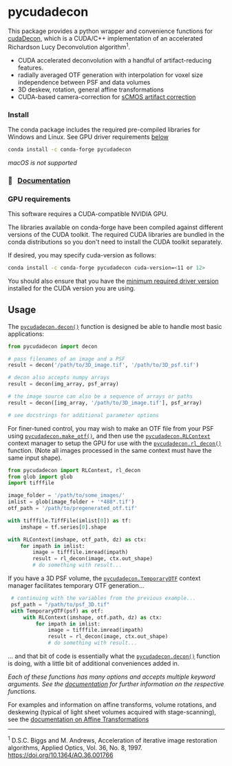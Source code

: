 # pycudadecon

This package provides a python wrapper and convenience functions for
[cudaDecon](https://github.com/scopetools/cudaDecon), which is a CUDA/C++
implementation of an accelerated Richardson Lucy Deconvolution
algorithm<sup>1</sup>.

* CUDA accelerated deconvolution with a handful of artifact-reducing features.
* radially averaged OTF generation with interpolation for voxel size
  independence between PSF and data volumes
* 3D deskew, rotation, general affine transformations
* CUDA-based camera-correction for [sCMOS artifact correction](https://llspy.readthedocs.io/en/latest/camera.html)

### Install

The conda package includes the required pre-compiled libraries for Windows and Linux. See GPU driver requirements [below](#gpu-requirements)

```sh
conda install -c conda-forge pycudadecon
```

*macOS is not supported*

### 📖   &nbsp; [Documentation](http://www.talleylambert.com/pycudadecon)

### GPU requirements

This software requires a CUDA-compatible NVIDIA GPU.

The libraries available on conda-forge have been compiled against different
versions of the CUDA toolkit. The required CUDA libraries are bundled in the
conda distributions so you don't need to install the CUDA toolkit separately.

If desired, you may specify cuda-version as follows:

```sh
conda install -c conda-forge pycudadecon cuda-version=<11 or 12>
```

You should also ensure that you have the
[minimum required driver version](https://docs.nvidia.com/deploy/cuda-compatibility/index.html#cuda-11-and-later-defaults-to-minor-version-compatibility)
installed for the CUDA version you are using.

## Usage

The
[`pycudadecon.decon()`](https://www.talleylambert.com/pycudadecon/deconvolution.html#pycudadecon.decon)
function is designed be able to handle most basic applications:

```python
from pycudadecon import decon

# pass filenames of an image and a PSF
result = decon('/path/to/3D_image.tif', '/path/to/3D_psf.tif')

# decon also accepts numpy arrays
result = decon(img_array, psf_array)

# the image source can also be a sequence of arrays or paths
result = decon([img_array, '/path/to/3D_image.tif'], psf_array)

# see docstrings for additional parameter options
```

For finer-tuned control, you may wish to make an OTF file from your PSF using
[`pycudadecon.make_otf()`](https://www.talleylambert.com/pycudadecon/otf.html#pycudadecon.make_otf),
and then use the
[`pycudadecon.RLContext`](https://www.talleylambert.com/pycudadecon/deconvolution.html#pycudadecon.RLContext)
context manager to setup the GPU for use with the
[`pycudadecon.rl_decon()`](https://www.talleylambert.com/pycudadecon/deconvolution.html#pycudadecon.rl_decon)
function.  (Note all images processed in the same context must have the same
input shape).

```python
from pycudadecon import RLContext, rl_decon
from glob import glob
import tifffile

image_folder = '/path/to/some_images/'
imlist = glob(image_folder + '*488*.tif')
otf_path = '/path/to/pregenerated_otf.tif'

with tifffile.TiffFile(imlist[0]) as tf:
    imshape = tf.series[0].shape

with RLContext(imshape, otf_path, dz) as ctx:
    for impath in imlist:
        image = tifffile.imread(impath)
        result = rl_decon(image, ctx.out_shape)
        # do something with result...
```

If you have a 3D PSF volume, the [`pycudadecon.TemporaryOTF`](https://www.talleylambert.com/pycudadecon/otf.html#pycudadecon.TemporaryOTF) context manager facilitates temporary OTF generation...

```python
 # continuing with the variables from the previous example...
 psf_path = "/path/to/psf_3D.tif"
 with TemporaryOTF(psf) as otf:
     with RLContext(imshape, otf.path, dz) as ctx:
         for impath in imlist:
             image = tifffile.imread(impath)
             result = rl_decon(image, ctx.out_shape)
             # do something with result...
```

... and that bit of code is essentially what the [`pycudadecon.decon()`](https://www.talleylambert.com/pycudadecon/deconvolution.html#pycudadecon.decon) function is doing, with a little bit of additional conveniences added in.

*Each of these functions has many options and accepts multiple keyword arguments. See the [documentation](https://www.talleylambert.com/pycudadecon/index.html) for further information on the respective functions.*

For examples and information on affine transforms, volume rotations, and deskewing (typical of light sheet volumes acquired with stage-scanning), see the [documentation on Affine Transformations](https://www.talleylambert.com/pycudadecon/affine.html)
___

<sup>1</sup> D.S.C. Biggs and M. Andrews, Acceleration of iterative image restoration algorithms, Applied Optics, Vol. 36, No. 8, 1997. https://doi.org/10.1364/AO.36.001766
